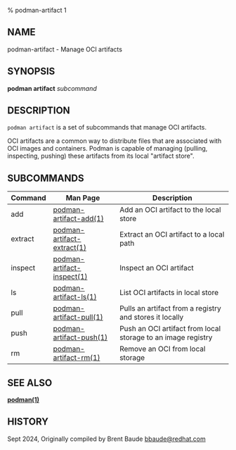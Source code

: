 % podman-artifact 1

## NAME
podman\-artifact - Manage OCI artifacts

## SYNOPSIS
**podman artifact** *subcommand*

## DESCRIPTION
`podman artifact` is a set of subcommands that manage OCI artifacts.

OCI artifacts are a common way to distribute files that are associated with OCI images and
containers. Podman is capable of managing (pulling, inspecting, pushing) these artifacts
from its local "artifact store".

## SUBCOMMANDS

| Command | Man Page                                                   | Description                                                  |
|---------|------------------------------------------------------------|--------------------------------------------------------------|
| add     | [podman-artifact-add(1)](podman-artifact-add.1.md)         | Add an OCI artifact to the local store                       |
| extract | [podman-artifact-extract(1)](podman-artifact-extract.1.md) | Extract an OCI artifact to a local path                      |
| inspect | [podman-artifact-inspect(1)](podman-artifact-inspect.1.md) | Inspect an OCI artifact                                      |
| ls      | [podman-artifact-ls(1)](podman-artifact-ls.1.md)           | List OCI artifacts in local store                            |
| pull    | [podman-artifact-pull(1)](podman-artifact-pull.1.md)       | Pulls an artifact from a registry and stores it locally      |
| push    | [podman-artifact-push(1)](podman-artifact-push.1.md)       | Push an OCI artifact from local storage to an image registry |
| rm      | [podman-artifact-rm(1)](podman-artifact-rm.1.md)           | Remove an OCI from local storage                             |


## SEE ALSO
**[podman(1)](podman.1.md)**

## HISTORY
Sept 2024, Originally compiled by Brent Baude <bbaude@redhat.com>
